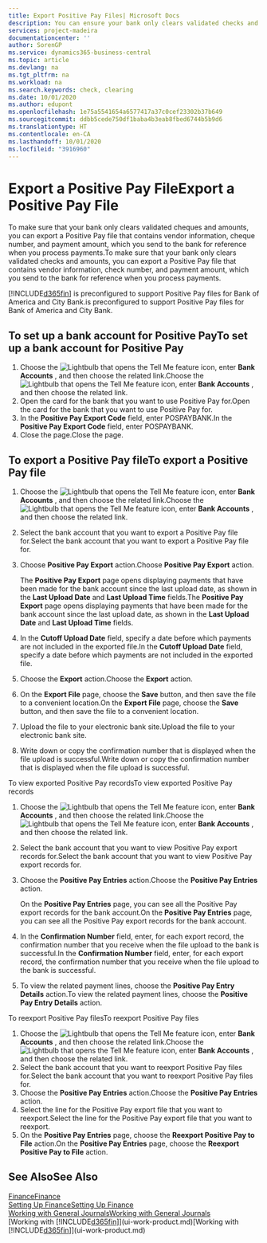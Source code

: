 ```yaml
---
title: Export Positive Pay Files| Microsoft Docs
description: You can ensure your bank only clears validated checks and amounts by exporting a Positive Pay file that contains vendor and payment information.
services: project-madeira
documentationcenter: ''
author: SorenGP
ms.service: dynamics365-business-central
ms.topic: article
ms.devlang: na
ms.tgt_pltfrm: na
ms.workload: na
ms.search.keywords: check, clearing
ms.date: 10/01/2020
ms.author: edupont
ms.openlocfilehash: 1e75a5541654a6577417a37c0cef23302b37b649
ms.sourcegitcommit: ddbb5cede750df1baba4b3eab8fbed6744b5b9d6
ms.translationtype: HT
ms.contentlocale: en-CA
ms.lasthandoff: 10/01/2020
ms.locfileid: "3916960"
---
```

# <a name="export-a-positive-pay-file"></a><span data-ttu-id="83405-103">Export a Positive Pay File</span><span class="sxs-lookup"><span data-stu-id="83405-103">Export a Positive Pay File</span></span>
<span data-ttu-id="83405-104">To make sure that your bank only clears validated cheques and amounts, you can export a Positive Pay file that contains vendor information, cheque number, and payment amount, which you send to the bank for reference when you process payments.</span><span class="sxs-lookup"><span data-stu-id="83405-104">To make sure that your bank only clears validated checks and amounts, you can export a Positive Pay file that contains vendor information, check number, and payment amount, which you send to the bank for reference when you process payments.</span></span>

[!INCLUDE[d365fin](includes/d365fin_md.md)] <span data-ttu-id="83405-105">is preconfigured to support Positive Pay files for Bank of America and City Bank.</span><span class="sxs-lookup"><span data-stu-id="83405-105">is preconfigured to support Positive Pay files for Bank of America and City Bank.</span></span>

## <a name="to-set-up-a-bank-account-for-positive-pay"></a><span data-ttu-id="83405-106">To set up a bank account for Positive Pay</span><span class="sxs-lookup"><span data-stu-id="83405-106">To set up a bank account for Positive Pay</span></span>
1. <span data-ttu-id="83405-107">Choose the ![Lightbulb that opens the Tell Me feature](media/ui-search/search_small.png "Tell me what you want to do") icon, enter **Bank Accounts** , and then choose the related link.</span><span class="sxs-lookup"><span data-stu-id="83405-107">Choose the ![Lightbulb that opens the Tell Me feature](media/ui-search/search_small.png "Tell me what you want to do") icon, enter **Bank Accounts** , and then choose the related link.</span></span>
2. <span data-ttu-id="83405-108">Open the card for the bank that you want to use Positive Pay for.</span><span class="sxs-lookup"><span data-stu-id="83405-108">Open the card for the bank that you want to use Positive Pay for.</span></span>
3. <span data-ttu-id="83405-109">In the **Positive Pay Export Code** field, enter POSPAYBANK.</span><span class="sxs-lookup"><span data-stu-id="83405-109">In the **Positive Pay Export Code** field, enter POSPAYBANK.</span></span>
4. <span data-ttu-id="83405-110">Close the page.</span><span class="sxs-lookup"><span data-stu-id="83405-110">Close the page.</span></span>

## <a name="to-export-a-positive-pay-file"></a><span data-ttu-id="83405-111">To export a Positive Pay file</span><span class="sxs-lookup"><span data-stu-id="83405-111">To export a Positive Pay file</span></span>
1. <span data-ttu-id="83405-112">Choose the ![Lightbulb that opens the Tell Me feature](media/ui-search/search_small.png "Tell me what you want to do") icon, enter **Bank Accounts** , and then choose the related link.</span><span class="sxs-lookup"><span data-stu-id="83405-112">Choose the ![Lightbulb that opens the Tell Me feature](media/ui-search/search_small.png "Tell me what you want to do") icon, enter **Bank Accounts** , and then choose the related link.</span></span>
2. <span data-ttu-id="83405-113">Select the bank account that you want to export a Positive Pay file for.</span><span class="sxs-lookup"><span data-stu-id="83405-113">Select the bank account that you want to export a Positive Pay file for.</span></span>
3. <span data-ttu-id="83405-114">Choose **Positive Pay Export** action.</span><span class="sxs-lookup"><span data-stu-id="83405-114">Choose **Positive Pay Export** action.</span></span>

    <span data-ttu-id="83405-115">The **Positive Pay Export** page opens displaying payments that have been made for the bank account since the last upload date, as shown in the **Last Upload Date** and **Last Upload Time** fields.</span><span class="sxs-lookup"><span data-stu-id="83405-115">The **Positive Pay Export** page opens displaying payments that have been made for the bank account since the last upload date, as shown in the **Last Upload Date** and **Last Upload Time** fields.</span></span>
4. <span data-ttu-id="83405-116">In the **Cutoff Upload Date** field, specify a date before which payments are not included in the exported file.</span><span class="sxs-lookup"><span data-stu-id="83405-116">In the **Cutoff Upload Date** field, specify a date before which payments are not included in the exported file.</span></span>
5. <span data-ttu-id="83405-117">Choose the **Export** action.</span><span class="sxs-lookup"><span data-stu-id="83405-117">Choose the **Export** action.</span></span>
6. <span data-ttu-id="83405-118">On the **Export File** page, choose the **Save** button, and then save the file to a convenient location.</span><span class="sxs-lookup"><span data-stu-id="83405-118">On the **Export File** page, choose the **Save** button, and then save the file to a convenient location.</span></span>
7. <span data-ttu-id="83405-119">Upload the file to your electronic bank site.</span><span class="sxs-lookup"><span data-stu-id="83405-119">Upload the file to your electronic bank site.</span></span>
8. <span data-ttu-id="83405-120">Write down or copy the confirmation number that is displayed when the file upload is successful.</span><span class="sxs-lookup"><span data-stu-id="83405-120">Write down or copy the confirmation number that is displayed when the file upload is successful.</span></span>

<span data-ttu-id="83405-121">To view exported Positive Pay records</span><span class="sxs-lookup"><span data-stu-id="83405-121">To view exported Positive Pay records</span></span>

1. <span data-ttu-id="83405-122">Choose the ![Lightbulb that opens the Tell Me feature](media/ui-search/search_small.png "Tell me what you want to do") icon, enter **Bank Accounts** , and then choose the related link.</span><span class="sxs-lookup"><span data-stu-id="83405-122">Choose the ![Lightbulb that opens the Tell Me feature](media/ui-search/search_small.png "Tell me what you want to do") icon, enter **Bank Accounts** , and then choose the related link.</span></span>
2. <span data-ttu-id="83405-123">Select the bank account that you want to view Positive Pay export records for.</span><span class="sxs-lookup"><span data-stu-id="83405-123">Select the bank account that you want to view Positive Pay export records for.</span></span>
3. <span data-ttu-id="83405-124">Choose the **Positive Pay Entries** action.</span><span class="sxs-lookup"><span data-stu-id="83405-124">Choose the **Positive Pay Entries** action.</span></span>

    <span data-ttu-id="83405-125">On the **Positive Pay Entries** page, you can see all the Positive Pay export records for the bank account.</span><span class="sxs-lookup"><span data-stu-id="83405-125">On the **Positive Pay Entries** page, you can see all the Positive Pay export records for the bank account.</span></span>
4. <span data-ttu-id="83405-126">In the **Confirmation Number** field, enter, for each export record, the confirmation number that you receive when the file upload to the bank is successful.</span><span class="sxs-lookup"><span data-stu-id="83405-126">In the **Confirmation Number** field, enter, for each export record, the confirmation number that you receive when the file upload to the bank is successful.</span></span>
5. <span data-ttu-id="83405-127">To view the related payment lines, choose the **Positive Pay Entry Details** action.</span><span class="sxs-lookup"><span data-stu-id="83405-127">To view the related payment lines, choose the **Positive Pay Entry Details** action.</span></span>

<span data-ttu-id="83405-128">To reexport Positive Pay files</span><span class="sxs-lookup"><span data-stu-id="83405-128">To reexport Positive Pay files</span></span>

1. <span data-ttu-id="83405-129">Choose the ![Lightbulb that opens the Tell Me feature](media/ui-search/search_small.png "Tell me what you want to do") icon, enter **Bank Accounts** , and then choose the related link.</span><span class="sxs-lookup"><span data-stu-id="83405-129">Choose the ![Lightbulb that opens the Tell Me feature](media/ui-search/search_small.png "Tell me what you want to do") icon, enter **Bank Accounts** , and then choose the related link.</span></span>
2. <span data-ttu-id="83405-130">Select the bank account that you want to reexport Positive Pay files for.</span><span class="sxs-lookup"><span data-stu-id="83405-130">Select the bank account that you want to reexport Positive Pay files for.</span></span>
3. <span data-ttu-id="83405-131">Choose the **Positive Pay Entries** action.</span><span class="sxs-lookup"><span data-stu-id="83405-131">Choose the **Positive Pay Entries** action.</span></span>
4. <span data-ttu-id="83405-132">Select the line for the Positive Pay export file that you want to reexport.</span><span class="sxs-lookup"><span data-stu-id="83405-132">Select the line for the Positive Pay export file that you want to reexport.</span></span>
5. <span data-ttu-id="83405-133">On the **Positive Pay Entries** page, choose the **Reexport Positive Pay to File** action.</span><span class="sxs-lookup"><span data-stu-id="83405-133">On the **Positive Pay Entries** page, choose the **Reexport Positive Pay to File** action.</span></span>

## <a name="see-also"></a><span data-ttu-id="83405-134">See Also</span><span class="sxs-lookup"><span data-stu-id="83405-134">See Also</span></span>
[<span data-ttu-id="83405-135">Finance</span><span class="sxs-lookup"><span data-stu-id="83405-135">Finance</span></span>](finance.md)  
[<span data-ttu-id="83405-136">Setting Up Finance</span><span class="sxs-lookup"><span data-stu-id="83405-136">Setting Up Finance</span></span>](finance-setup-finance.md)  
[<span data-ttu-id="83405-137">Working with General Journals</span><span class="sxs-lookup"><span data-stu-id="83405-137">Working with General Journals</span></span>](ui-work-general-journals.md)  
<span data-ttu-id="83405-138">[Working with [!INCLUDE[d365fin](includes/d365fin_md.md)]](ui-work-product.md)</span><span class="sxs-lookup"><span data-stu-id="83405-138">[Working with [!INCLUDE[d365fin](includes/d365fin_md.md)]](ui-work-product.md)</span></span>
